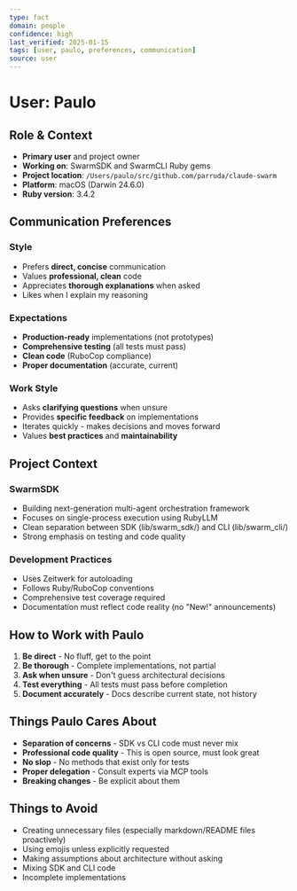 ```yaml
---
type: fact
domain: people
confidence: high
last_verified: 2025-01-15
tags: [user, paulo, preferences, communication]
source: user
---
```


# User: Paulo

## Role & Context

- **Primary user** and project owner
- **Working on**: SwarmSDK and SwarmCLI Ruby gems
- **Project location**: `/Users/paulo/src/github.com/parruda/claude-swarm`
- **Platform**: macOS (Darwin 24.6.0)
- **Ruby version**: 3.4.2

## Communication Preferences

### Style
- Prefers **direct, concise** communication
- Values **professional, clean** code
- Appreciates **thorough explanations** when asked
- Likes when I explain my reasoning

### Expectations
- **Production-ready** implementations (not prototypes)
- **Comprehensive testing** (all tests must pass)
- **Clean code** (RuboCop compliance)
- **Proper documentation** (accurate, current)

### Work Style
- Asks **clarifying questions** when unsure
- Provides **specific feedback** on implementations
- Iterates quickly - makes decisions and moves forward
- Values **best practices** and **maintainability**

## Project Context

### SwarmSDK
- Building next-generation multi-agent orchestration framework
- Focuses on single-process execution using RubyLLM
- Clean separation between SDK (lib/swarm_sdk/) and CLI (lib/swarm_cli/)
- Strong emphasis on testing and code quality

### Development Practices
- Uses Zeitwerk for autoloading
- Follows Ruby/RuboCop conventions
- Comprehensive test coverage required
- Documentation must reflect code reality (no "New!" announcements)

## How to Work with Paulo

1. **Be direct** - No fluff, get to the point
2. **Be thorough** - Complete implementations, not partial
3. **Ask when unsure** - Don't guess architectural decisions
4. **Test everything** - All tests must pass before completion
5. **Document accurately** - Docs describe current state, not history

## Things Paulo Cares About

- **Separation of concerns** - SDK vs CLI code must never mix
- **Professional code quality** - This is open source, must look great
- **No slop** - No methods that exist only for tests
- **Proper delegation** - Consult experts via MCP tools
- **Breaking changes** - Be explicit about them

## Things to Avoid

- Creating unnecessary files (especially markdown/README files proactively)
- Using emojis unless explicitly requested
- Making assumptions about architecture without asking
- Mixing SDK and CLI code
- Incomplete implementations
